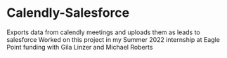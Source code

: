 # Calendly-Salesforce
Exports data from calendly meetings and uploads them as leads to salesforce
Worked on this project in my Summer 2022 internship at Eagle Point funding with Gila Linzer and Michael Roberts
